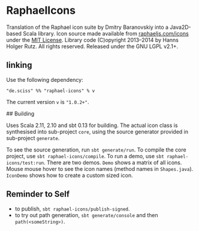 # RaphaelIcons

Translation of the Raphael icon suite by Dmitry Baranovskiy into a Java2D-based Scala library. Icon source made available from [raphaeljs.com/icons](http://raphaeljs.com/icons) under the [MIT License](http://raphaeljs.com/license.html). Library code (C)opyright 2013&ndash;2014 by Hanns Holger Rutz. All rights reserved. Released under the GNU LGPL v2.1+.

## linking

Use the following dependency:

    "de.sciss" %% "raphael-icons" % v

The current version `v` is `"1.0.2+"`.

## Building

Uses Scala 2.11, 2.10 and sbt 0.13 for building. The actual icon class is synthesised into sub-project `core`, using the source generator provided in sub-project `generate`.

To see the source generation, run `sbt generate/run`. To compile the core project, use `sbt raphael-icons/compile`. To run a demo, use `sbt raphael-icons/test:run`. There are two demos. `Demo` shows a matrix of all icons. Mouse mouse hover to see the icon names (method names in `Shapes.java`). `IconDemo` shows how to create a custom sized icon.

## Reminder to Self

- to publish, `sbt raphael-icons/publish-signed`.
- to try out path generation, `sbt generate/console` and then `path(<someString>)`.
